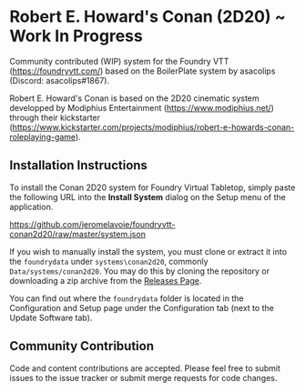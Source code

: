 # Robert E. Howard's Conan (2D20) ~ Work In Progress

Community contributed (WIP) system for the Foundry VTT (https://foundryvtt.com/) based on the BoilerPlate system by asacolips (Discord: asacolips#1867).

Robert E. Howard's Conan is based on the 2D20 cinematic system developped by Modiphius Entertainment (https://www.modiphius.net/) through their kickstarter (https://www.kickstarter.com/projects/modiphius/robert-e-howards-conan-roleplaying-game).

## Installation Instructions

To install the Conan 2D20 system for Foundry Virtual Tabletop, simply paste the following URL into the **Install System** dialog on the Setup menu of the application. 

https://github.com/jeromelavoie/foundryvtt-conan2d20/raw/master/system.json

If you wish to manually install the system, you must clone or extract it into the `foundrydata` under `systems\conan2d20`, commonly ``Data/systems/conan2d20``. You may do this by cloning the repository or downloading a zip archive from the [Releases Page](https://github.com/jeromelavoie/foundryvtt-conan2d20/).

You can find out where the `foundrydata` folder is located in the Configuration and Setup page under the Configuration tab (next to the Update Software tab).

## Community Contribution

Code and content contributions are accepted. Please feel free to submit issues to the issue tracker or submit merge
requests for code changes.
